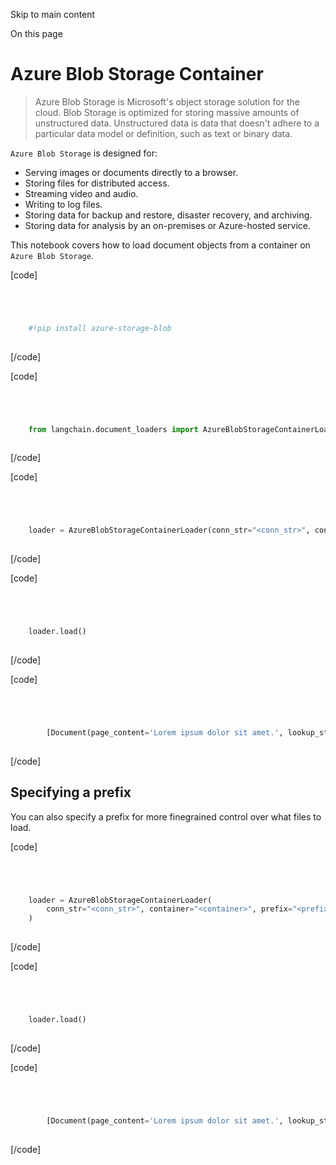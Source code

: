

Skip to main content

On this page

# Azure Blob Storage Container

> Azure Blob Storage is Microsoft's object storage solution for the cloud. Blob Storage is optimized for storing massive amounts of unstructured data. Unstructured data is data that doesn't adhere to
> a particular data model or definition, such as text or binary data.

`Azure Blob Storage` is designed for:

  * Serving images or documents directly to a browser.
  * Storing files for distributed access.
  * Streaming video and audio.
  * Writing to log files.
  * Storing data for backup and restore, disaster recovery, and archiving.
  * Storing data for analysis by an on-premises or Azure-hosted service.

This notebook covers how to load document objects from a container on `Azure Blob Storage`.

[code]
```python




    #!pip install azure-storage-blob  
    


```
[/code]


[code]
```python




    from langchain.document_loaders import AzureBlobStorageContainerLoader  
    


```
[/code]


[code]
```python




    loader = AzureBlobStorageContainerLoader(conn_str="<conn_str>", container="<container>")  
    


```
[/code]


[code]
```python




    loader.load()  
    


```
[/code]


[code]
```python




        [Document(page_content='Lorem ipsum dolor sit amet.', lookup_str='', metadata={'source': '/var/folders/y6/8_bzdg295ld6s1_97_12m4lr0000gn/T/tmpaa9xl6ch/fake.docx'}, lookup_index=0)]  
    


```
[/code]


## Specifying a prefix​

You can also specify a prefix for more finegrained control over what files to load.

[code]
```python




    loader = AzureBlobStorageContainerLoader(  
        conn_str="<conn_str>", container="<container>", prefix="<prefix>"  
    )  
    


```
[/code]


[code]
```python




    loader.load()  
    


```
[/code]


[code]
```python




        [Document(page_content='Lorem ipsum dolor sit amet.', lookup_str='', metadata={'source': '/var/folders/y6/8_bzdg295ld6s1_97_12m4lr0000gn/T/tmpujbkzf_l/fake.docx'}, lookup_index=0)]  
    


```
[/code]


